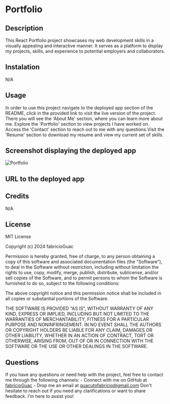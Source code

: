 # Portfolio

## Description 

This React Portfolio project showcases my web development skills in a visually appealing and interactive manner. It serves as a platform to display my projects, skills, and experience to potential employers and collaborators.

## Instalation

N/A

## Usage

In order to use this project navigate to the deployed app section of the README, click in the provided link to visit the live version of the project. There you will see the 'About Me' section, where you can learn more about me. Explore the 'Portfolio' section to view projects I have worked on. Access the 'Contact' section to reach out to me with any questions.Visit the 'Resume' section to download my resume and view my current set of skills.


## Screenshot displaying the deployed app

![Portfolio](./public/)

## URL to the deployed app


## Credits

N/A


## License

MIT License

Copyright (c) 2024 fabricioGuac

Permission is hereby granted, free of charge, to any person obtaining a copy
of this software and associated documentation files (the "Software"), to deal
in the Software without restriction, including without limitation the rights
to use, copy, modify, merge, publish, distribute, sublicense, and/or sell
copies of the Software, and to permit persons to whom the Software is
furnished to do so, subject to the following conditions:

The above copyright notice and this permission notice shall be included in all
copies or substantial portions of the Software.

THE SOFTWARE IS PROVIDED "AS IS", WITHOUT WARRANTY OF ANY KIND, EXPRESS OR
IMPLIED, INCLUDING BUT NOT LIMITED TO THE WARRANTIES OF MERCHANTABILITY,
FITNESS FOR A PARTICULAR PURPOSE AND NONINFRINGEMENT. IN NO EVENT SHALL THE
AUTHORS OR COPYRIGHT HOLDERS BE LIABLE FOR ANY CLAIM, DAMAGES OR OTHER
LIABILITY, WHETHER IN AN ACTION OF CONTRACT, TORT OR OTHERWISE, ARISING FROM,
OUT OF OR IN CONNECTION WITH THE SOFTWARE OR THE USE OR OTHER DEALINGS IN THE
SOFTWARE.

## Questions

If you have any questions or need help with the project, feel free to contact me through the following channels: - Connect with me on GitHub at [fabricioGuac](https://github.com/fabricioGuac)  - Drop me an email at [guacutofabricio@gmail.com](https://github.com/guacutofabricio@gmail.com)   Don't hesitate to reach out if you need any clarifications or want to share feedback. I'm here to assist you!